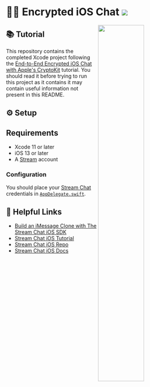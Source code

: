# 🔐📲 Encrypted iOS Chat  [![](https://img.shields.io/twitter/url?url=https%3A%2F%2Fgithub.com%2FGetStream%2Fencrypted-web-chat)](https://twitter.com/intent/tweet?text=Want%20to%20secure%20your%20iOS%20chat%20app%20with%20Apple%27s%20CryptoKit%20Framework%3F%20Learn%20how%3A&url=https%3A%2F%2Fgithub.com%2FGetStream%2Fencrypted-ios-chat)

<img align="right" src="https://i.imgur.com/7aTLaWG.png" width="50%" />

## 📚 Tutorial

This repository contains the completed Xcode project following the [End-to-End Encrypted iOS Chat with Apple's CryptoKit](https://getstream.io/blog/ios-cryptokit-framework-chat/) tutorial. You should read it before trying to run this project as it contains it may contain useful information not present in this README.

## ⚙️ Setup

## Requirements
- Xcode 11 or later
- iOS 13 or later
- A [Stream](https://getstream.io/accounts/signup/) account

### Configuration

You should place your [Stream Chat](https://getstream.io/chat/) credentials in [`AppDelegate.swift`](EncryptedChat/EncryptedChat/AppDelegate.swift#L21-L23).

## 🔗 Helpful Links

- [Build an iMessage Clone with The Stream Chat iOS SDK](https://getstream.io/blog/build-imessage-clone/)
- [Stream Chat iOS Tutorial](https://getstream.io/tutorials/ios-chat/)
- [Stream Chat iOS Repo](https://github.com/GetStream/stream-chat-swift/)
- [Stream Chat iOS Docs](http://getstream.io/chat/docs?language=swift)
